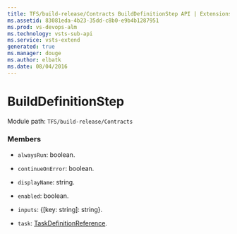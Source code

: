 ```yaml
---
title: TFS/build-release/Contracts BuildDefinitionStep API | Extensions for Visual Studio Team Services
ms.assetid: 83081eda-4b23-35dd-c8b0-e9b4b1287951
ms.prod: vs-devops-alm
ms.technology: vsts-sub-api
ms.service: vsts-extend
generated: true
ms.manager: douge
ms.author: elbatk
ms.date: 08/04/2016
---
```


# BuildDefinitionStep

Module path: `TFS/build-release/Contracts`


### Members

* `alwaysRun`: boolean. 

* `continueOnError`: boolean. 

* `displayName`: string. 

* `enabled`: boolean. 

* `inputs`: {[key: string]: string}. 

* `task`: [TaskDefinitionReference](./TaskDefinitionReference.md). 

